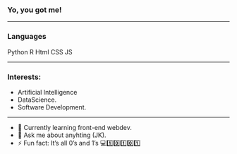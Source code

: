 ### Yo, you got me!

_________________________________________________________________________________________________________________________________________________________________________________


### Languages
Python
R
Html
CSS
JS

_________________________________________________________________________________________________________________________________________________________________________________

### Interests:
- Artificial Intelligence
- DataScience.
- Software Development.
_________________________________________________________________________________________________________________________________________________________________________________

- 🌱 Currently learning front-end webdev.
- 💬 Ask me about anyhting (JK).
- ⚡ Fun fact: It’s all 0’s and 1’s 💻1️⃣0️⃣1️⃣0️⃣1️⃣
